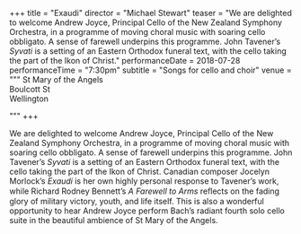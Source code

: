 +++
title = "Exaudi"
director = "Michael Stewart"
teaser = "We are delighted to welcome Andrew Joyce, Principal Cello of the New Zealand Symphony Orchestra, in a programme of moving choral music with soaring cello obbligato. A sense of farewell underpins this programme. John Tavener’s *Syvati* is a setting of an Eastern Orthodox funeral text, with the cello taking the part of the Ikon of Christ."
performanceDate = 2018-07-28
performanceTime = "7:30pm"
subtitle = "Songs for cello and choir"
venue = """
St Mary of the Angels  
Boulcott St  
Wellington  

"""
+++

We are delighted to welcome Andrew Joyce, Principal Cello of the New Zealand Symphony Orchestra, in a programme of moving choral music with soaring cello obbligato. A sense of farewell underpins this programme. John Tavener’s *Syvati* is a setting of an Eastern Orthodox funeral text, with the cello taking the part of the Ikon of Christ. Canadian composer Jocelyn Morlock’s *Exaudi* is her own highly personal response to Tavener’s work, while Richard Rodney Bennett’s *A Farewell to Arms* reﬂects on the fading glory of military victory, youth, and life itself. This is also a wonderful opportunity to hear Andrew Joyce perform Bach’s radiant fourth solo cello suite in the beautiful ambience of St Mary of the Angels.
